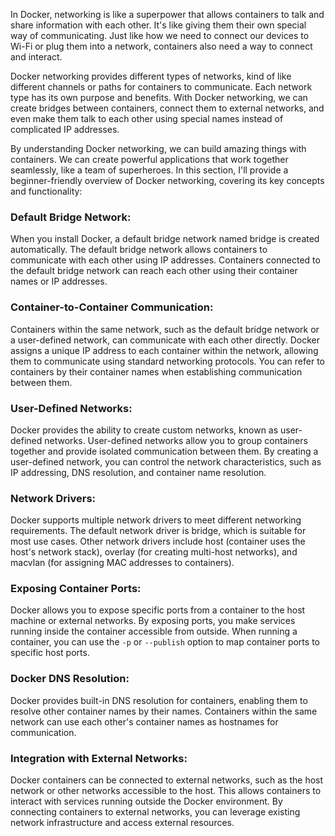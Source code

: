 [//]: # (Overview of Docker Networking)

In Docker, networking is like a superpower that allows containers to talk and share information with each other. It's like giving them their own special way of communicating. Just like how we need to connect our devices to Wi-Fi or plug them into a network, containers also need a way to connect and interact.

Docker networking provides different types of networks, kind of like different channels or paths for containers to communicate. Each network type has its own purpose and benefits. With Docker networking, we can create bridges between containers, connect them to external networks, and even make them talk to each other using special names instead of complicated IP addresses.

By understanding Docker networking, we can build amazing things with containers. We can create powerful applications that work together seamlessly, like a team of superheroes. 
In this section, I'll provide a beginner-friendly overview of Docker networking, covering its key concepts and functionality:

### Default Bridge Network:
When you install Docker, a default bridge network named bridge is created automatically.
The default bridge network allows containers to communicate with each other using IP addresses.
Containers connected to the default bridge network can reach each other using their container names or IP addresses.


### Container-to-Container Communication:
Containers within the same network, such as the default bridge network or a user-defined network, can communicate with each other directly.
Docker assigns a unique IP address to each container within the network, allowing them to communicate using standard networking protocols.
You can refer to containers by their container names when establishing communication between them.

### User-Defined Networks:
Docker provides the ability to create custom networks, known as user-defined networks.
User-defined networks allow you to group containers together and provide isolated communication between them.
By creating a user-defined network, you can control the network characteristics, such as IP addressing, DNS resolution, and container name resolution.

### Network Drivers:
Docker supports multiple network drivers to meet different networking requirements.
The default network driver is bridge, which is suitable for most use cases.
Other network drivers include host (container uses the host's network stack), overlay (for creating multi-host networks), and macvlan (for assigning MAC addresses to containers).

### Exposing Container Ports:
Docker allows you to expose specific ports from a container to the host machine or external networks.
By exposing ports, you make services running inside the container accessible from outside.
When running a container, you can use the `-p` or `--publish` option to map container ports to specific host ports.

### Docker DNS Resolution:
Docker provides built-in DNS resolution for containers, enabling them to resolve other container names by their names.
Containers within the same network can use each other's container names as hostnames for communication.

### Integration with External Networks:
Docker containers can be connected to external networks, such as the host network or other networks accessible to the host.
This allows containers to interact with services running outside the Docker environment.
By connecting containers to external networks, you can leverage existing network infrastructure and access external resources.